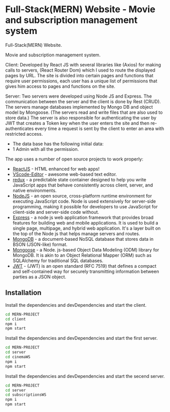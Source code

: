 # Full-Stack(MERN) Website - Movie and subscription management system




Full-Stack(MERN) Website.

Movie and subscription management system.



Client: Developed by React JS with several libraries like (Axios) for making calls to servers,
(React Router Dom) which I used to route the displayed pages by URL. The site is divided into certain pages and functions that require user permissions, each user has a unique list of permissions that gives him access to pages and functions on the site.


Server: Two servers were developed using Node JS and Express.
The communication between the server and the client is done by Rest (CRUD).
The servers manage databases implemented by Mongo DB and object model by Mongoose.
(The servers read and write files that are also used to store data.)
The server is also responsible for authenticating the user by JWT that creates a Token key when the user enters the site and then re-authenticates every time a request is sent by the client to enter an area with restricted access.


- The data base has the following initial data:
- 1 Admin with all the permission.









The app uses a number of open source projects to work properly:

- [ReactJS] - HTML enhanced for web apps!
- [VScode-Editor] - awesome web-based text editor.
- [redux] - a predictable state container designed to help you write JavaScript apps that behave consistently across client, server, and native environments.
- [NodeJS] - an open source, cross-platform runtime environment for executing JavaScript code. Node is used extensively for server-side programming, making it possible for developers to use JavaScript for client-side and server-side code without.
- [Express] - a node js web application framework that provides broad features for building web and mobile applications. It is used to build a single page, multipage, and hybrid web application. It's a layer built on the top of the Node js that helps manage servers and routes.
- [MongoDB] - a document-based NoSQL database that stores data in BSON (JSON-like) format.
- [Mongoose] -  a Node. js-based Object Data Modeling (ODM) library for MongoDB. It is akin to an Object Relational Mapper (ORM) such as SQLAlchemy for traditional SQL databases. 
- [JWT] - (JWT) is an open standard (RFC 7519) that defines a compact and self-contained way for securely transmitting information between parties as a JSON object.






## Installation


Install the dependencies and devDependencies and start the client.

```sh
cd MERN-PROJECT
cd client
npm i
npm start
```


Install the dependencies and devDependencies and start the first server.

```sh
cd MERN-PROJECT
cd server
cd cinemaWS
npm i
npm start
```
Install the dependencies and devDependencies and start the secend server.

```sh
cd MERN-PROJECT
cd server
cd subscriptionsWS
npm i
npm start
```



   [redux]: <https://redux.js.org/>
   [VScode-Editor]: <https://code.visualstudio.com/>
   [ReactJS]: <https://react.dev/>

   [NodeJS]: <https://nodejs.org/>
   [Express]: <https://expressjs.com/>
   [MongoDB]: <https://www.mongodb.com//>
   [Mongoose]: <https://mongoosejs.com/>
   [JWT]: <https://jwt.io//>


   
